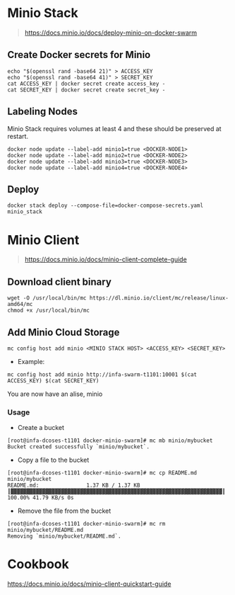 # Minio Stack
> https://docs.minio.io/docs/deploy-minio-on-docker-swarm

## Create Docker secrets for Minio

```
echo "$(openssl rand -base64 21)" > ACCESS_KEY
echo "$(openssl rand -base64 41)" > SECRET_KEY
cat ACCESS_KEY | docker secret create access_key -
cat SECRET_KEY | docker secret create secret_key -
```

## Labeling Nodes
Minio Stack requires volumes at least 4 and these should be preserved
at restart.
```
docker node update --label-add minio1=true <DOCKER-NODE1>
docker node update --label-add minio2=true <DOCKER-NODE2>
docker node update --label-add minio3=true <DOCKER-NODE3>
docker node update --label-add minio4=true <DOCKER-NODE4>
```

## Deploy
```
docker stack deploy --compose-file=docker-compose-secrets.yaml minio_stack
```

# Minio Client
> https://docs.minio.io/docs/minio-client-complete-guide

## Download client binary
```
wget -O /usr/local/bin/mc https://dl.minio.io/client/mc/release/linux-amd64/mc
chmod +x /usr/local/bin/mc
```

## Add Minio Cloud Storage

```
mc config host add minio <MINIO STACK HOST> <ACCESS_KEY> <SECRET_KEY>
```
* Example:
```
mc config host add minio http://infa-swarm-t1101:10001 $(cat ACCESS_KEY) $(cat SECRET_KEY)
```
You are now have an alise, minio

### Usage

* Create a bucket
```
[root@infa-dcoses-t1101 docker-minio-swarm]# mc mb minio/mybucket
Bucket created successfully `minio/mybucket`.
```

* Copy a file to the bucket
```
[root@infa-dcoses-t1101 docker-minio-swarm]# mc cp README.md minio/mybucket
README.md:               1.37 KB / 1.37 KB ┃▓▓▓▓▓▓▓▓▓▓▓▓▓▓▓▓▓▓▓▓▓▓▓▓▓▓▓▓▓▓▓▓▓▓▓▓▓▓▓▓▓▓▓▓▓▓▓▓▓▓▓▓▓▓▓▓▓▓▓▓▓▓▓▓▓▓▓┃ 100.00% 41.79 KB/s 0s
```

* Remove the file from the bucket
```
[root@infa-dcoses-t1101 docker-minio-swarm]# mc rm minio/mybucket/README.md
Removing `minio/mybucket/README.md`.
``` 

# Cookbook
https://docs.minio.io/docs/minio-client-quickstart-guide




